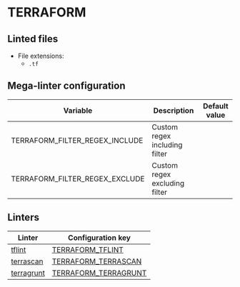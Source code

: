 <!-- markdownlint-disable MD003 MD020 MD033 MD041 -->
<!-- Generated by .automation/build.py, please do not update manually -->
<!-- Instead, update descriptor file at https://github.com/nvuillam/mega-linter/tree/master/megalinter/descriptors/terraform.yml -->
# TERRAFORM

## Linted files

- File extensions:
  - `.tf`

## Mega-linter configuration

| Variable | Description | Default value |
| ----------------- | -------------- | -------------- |
| TERRAFORM_FILTER_REGEX_INCLUDE | Custom regex including filter |  |
| TERRAFORM_FILTER_REGEX_EXCLUDE | Custom regex excluding filter |  |

## Linters

| Linter | Configuration key |
| ------ | ----------------- |
| [tflint](terraform_tflint.md) | [TERRAFORM_TFLINT](terraform_tflint.md) |
| [terrascan](terraform_terrascan.md) | [TERRAFORM_TERRASCAN](terraform_terrascan.md) |
| [terragrunt](terraform_terragrunt.md) | [TERRAFORM_TERRAGRUNT](terraform_terragrunt.md) |
